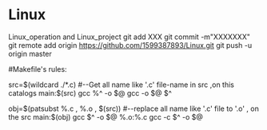 # Linux
Linux_operation and Linux_project 
git add XXX
git commit -m"XXXXXXX"
git remote add origin https://github.com/1599387893/Linux.git
git push -u origin master

#Makefile's rules:

src=$(wildcard ./*.c)  #--Get all name like '.c' file-name in src ,on this catalogs
main:$(src)
	gcc %^ -o $@
	gcc -o $@ $^

obj=$(patsubst %.c , %.o , $(src))  #--replace all name like '.c' file to '.o' , on the src 
main:$(obj)
	gcc $^ -o $@
%.o:%.c
	gcc -c $^ -o $@

